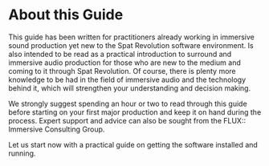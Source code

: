 # About this Guide

This guide has been written for practitioners already working in immersive sound production yet new to the Spat Revolution software environment. Is also intended to be read as a practical introduction to surround and immersive audio production for those who are new to the medium and coming to it through Spat Revolution. Of course, there is plenty more knowledge to be had in the field of immersive audio and the technology behind it, which will strengthen your understanding and decision making. 

We strongly suggest spending an hour or two to read through this guide before starting on your first major production and keep it on hand during the process. Expert support and advice can also be sought from the FLUX:: Immersive Consulting Group.

Let us start now with a practical guide on getting the software installed and running.

